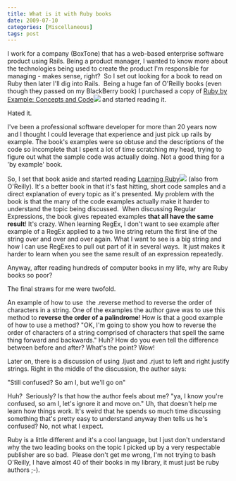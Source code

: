 ```yaml
---
title: What is it with Ruby books
date: 2009-07-10
categories: [Miscellaneous]
tags: post
---
```


I work for a company (BoxTone) that has a web-based enterprise software product using Rails. Being a product manager, I wanted to know more about the technologies being used to create the product I'm responsible for managing - makes sense, right?  So I set out looking for a book to read on Ruby then later I'll dig into Rails.  Being a huge fan of O'Reilly books (even though they passed on my BlackBerry book) I purchased a copy of [Ruby by Example: Concepts and Code](http://www.amazon.com/gp/product/1593271484?ie=UTF8&tag=mcnsof-20&linkCode=as2&camp=1789&creative=9325&creativeASIN=1593271484)![](http://www.assoc-amazon.com/e/ir?t=mcnsof-20&l=as2&o=1&a=1593271484) and started reading it.

Hated it.

I've been a professional software developer for more than 20 years now and I thought I could leverage that experience and just pick up rails by example. The book's examples were so obtuse and the descriptions of the code so incomplete that I spent a lot of time scratching my head, trying to figure out what the sample code was actually doing. Not a good thing for a 'by example' book.

So, I set that book aside and started reading [Learning Ruby](http://www.amazon.com/gp/product/B0028N4W6A?ie=UTF8&tag=mcnsof-20&linkCode=as2&camp=1789&creative=9325&creativeASIN=B0028N4W6A)![](http://www.assoc-amazon.com/e/ir?t=mcnsof-20&l=as2&o=1&a=B0028N4W6A) (also from O'Reilly). It's a better book in that it's fast hitting, short code samples and a direct explanation of every topic as it's presented. My problem with the book is that the many of the code examples actually make it harder to understand the topic being discussed.  When discussing Regular Expressions, the book gives repeated examples **that all have the same result**! It's crazy. When learning RegEx, I don't want to see example after example of a RegEx applied to a two line string return the first line of the string over and over and over again. What I want to see is a big string and how I can use RegExes to pull out part of it in several ways.  It just makes it harder to learn when you see the same result of an expression repeatedly.

Anyway, after reading hundreds of computer books in my life, why are Ruby books so poor?  

The final straws for me were twofold.

An example of how to use  the .reverse method to reverse the order of characters in a string. One of the examples the author gave was to use this method to **reverse the order of a palindrome**! How is that a good example of how to use a method? "OK, I'm going to show you how to reverse the order of characters of a string comprised of characters that spell the same thing forward and backwards." Huh? How do you even tell the difference between before and after? What's the point? Wow!

Later on, there is a discussion of using .ljust and .rjust to left and right justify strings. Right in the middle of the discussion, the author says:

"Still confused? So am I, but we'll go on"

Huh?  Seriously? Is that how the author feels about me? "ya, I know you're confused, so am I, let's ignore it and move on." Uh, that doesn't help me learn how things work. It's weird that he spends so much time discussing something that's pretty easy to understand anyway then tells us he's confused? No, not what I expect.

Ruby is a little different and it's a cool language, but I just don't understand why the two leading books on the topic I picked up by a very respectable publisher are so bad.  Please don't get me wrong, I'm not trying to bash O'Reilly, I have almost 40 of their books in my library, it must just be ruby authors ;-).